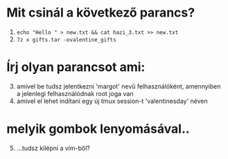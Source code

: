 # Mit csinál a következő parancs? 
1. `echo "Hello " > new.txt && cat hazi_3.txt >> new.txt`
2. `7z x gifts.tar -ovalentine_gifts`

# Írj olyan parancsot ami:
3. amivel be tudsz jelentkezni 'margot' nevű felhasználóként, amennyiben a jelenlegi felhasználódnak root joga van
4. amivel el lehet indítani egy új tmux session-t 'valentinesday' néven

# melyik gombok lenyomásával..
5. ...tudsz kilépni a vim-ből?

